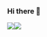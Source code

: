 ### Hi there 👋

<div style="display:flex;">
  <img style="display:block;align-self:auto;" src="https://github-readme-stats.vercel.app/api?username=qt-bb&show_icons=true&theme=transparent">
   <img style="display:block;align-self:auto;" src="https://github-readme-stats.vercel.app/api/top-langs/?username=qt-bb&show_icons=true&theme=transparent&layout=compact">
</div>
